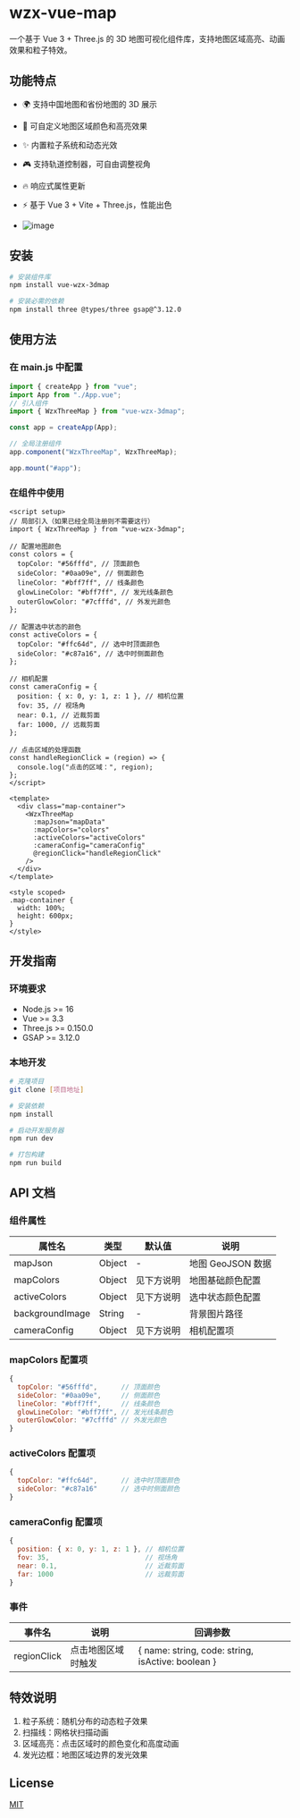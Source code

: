 # wzx-vue-map

一个基于 Vue 3 + Three.js 的 3D 地图可视化组件库，支持地图区域高亮、动画效果和粒子特效。

## 功能特点

- 🌍 支持中国地图和省份地图的 3D 展示
- 🎨 可自定义地图区域颜色和高亮效果
- ✨ 内置粒子系统和动态光效
- 🎮 支持轨道控制器，可自由调整视角
- 🔥 响应式属性更新
- ⚡️ 基于 Vue 3 + Vite + Three.js，性能出色

- ![image](https://github.com/user-attachments/assets/41806cf9-66fb-482c-9c01-9c956744fd0b)

## 安装

```bash
# 安装组件库
npm install vue-wzx-3dmap

# 安装必需的依赖
npm install three @types/three gsap@^3.12.0
```

## 使用方法

### 在 main.js 中配置

```js
import { createApp } from "vue";
import App from "./App.vue";
// 引入组件
import { WzxThreeMap } from "vue-wzx-3dmap";

const app = createApp(App);

// 全局注册组件
app.component("WzxThreeMap", WzxThreeMap);

app.mount("#app");
```

### 在组件中使用

```vue
<script setup>
// 局部引入（如果已经全局注册则不需要这行）
import { WzxThreeMap } from "vue-wzx-3dmap";

// 配置地图颜色
const colors = {
  topColor: "#56fffd", // 顶面颜色
  sideColor: "#0aa09e", // 侧面颜色
  lineColor: "#bff7ff", // 线条颜色
  glowLineColor: "#bff7ff", // 发光线条颜色
  outerGlowColor: "#7cfffd", // 外发光颜色
};

// 配置选中状态的颜色
const activeColors = {
  topColor: "#ffc64d", // 选中时顶面颜色
  sideColor: "#c87a16", // 选中时侧面颜色
};

// 相机配置
const cameraConfig = {
  position: { x: 0, y: 1, z: 1 }, // 相机位置
  fov: 35, // 视场角
  near: 0.1, // 近裁剪面
  far: 1000, // 远裁剪面
};

// 点击区域的处理函数
const handleRegionClick = (region) => {
  console.log("点击的区域：", region);
};
</script>

<template>
  <div class="map-container">
    <WzxThreeMap
      :mapJson="mapData"
      :mapColors="colors"
      :activeColors="activeColors"
      :cameraConfig="cameraConfig"
      @regionClick="handleRegionClick"
    />
  </div>
</template>

<style scoped>
.map-container {
  width: 100%;
  height: 600px;
}
</style>
```

## 开发指南

### 环境要求

- Node.js >= 16
- Vue >= 3.3
- Three.js >= 0.150.0
- GSAP >= 3.12.0

### 本地开发

```bash
# 克隆项目
git clone [项目地址]

# 安装依赖
npm install

# 启动开发服务器
npm run dev

# 打包构建
npm run build
```

## API 文档

### 组件属性

| 属性名          | 类型   | 默认值     | 说明              |
| --------------- | ------ | ---------- | ----------------- |
| mapJson         | Object | -          | 地图 GeoJSON 数据 |
| mapColors       | Object | 见下方说明 | 地图基础颜色配置  |
| activeColors    | Object | 见下方说明 | 选中状态颜色配置  |
| backgroundImage | String | -          | 背景图片路径      |
| cameraConfig    | Object | 见下方说明 | 相机配置项        |

### mapColors 配置项

```js
{
  topColor: "#56fffd",      // 顶面颜色
  sideColor: "#0aa09e",     // 侧面颜色
  lineColor: "#bff7ff",     // 线条颜色
  glowLineColor: "#bff7ff", // 发光线条颜色
  outerGlowColor: "#7cfffd" // 外发光颜色
}
```

### activeColors 配置项

```js
{
  topColor: "#ffc64d",      // 选中时顶面颜色
  sideColor: "#c87a16"      // 选中时侧面颜色
}
```

### cameraConfig 配置项

```js
{
  position: { x: 0, y: 1, z: 1 }, // 相机位置
  fov: 35,                        // 视场角
  near: 0.1,                      // 近裁剪面
  far: 1000                       // 远裁剪面
}
```

### 事件

| 事件名      | 说明               | 回调参数                                          |
| ----------- | ------------------ | ------------------------------------------------- |
| regionClick | 点击地图区域时触发 | { name: string, code: string, isActive: boolean } |

## 特效说明

1. 粒子系统：随机分布的动态粒子效果
2. 扫描线：网格状扫描动画
3. 区域高亮：点击区域时的颜色变化和高度动画
4. 发光边框：地图区域边界的发光效果

## License

[MIT](LICENSE)
